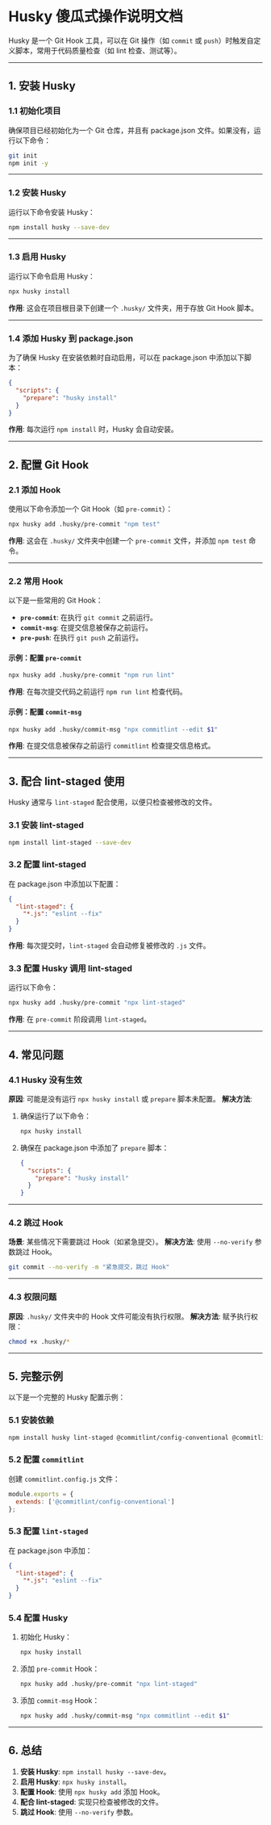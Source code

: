 
# **Husky 傻瓜式操作说明文档**

Husky 是一个 Git Hook 工具，可以在 Git 操作（如 `commit` 或 `push`）时触发自定义脚本，常用于代码质量检查（如 lint 检查、测试等）。

---

## **1. 安装 Husky**

### **1.1 初始化项目**
确保项目已经初始化为一个 Git 仓库，并且有 package.json 文件。如果没有，运行以下命令：
```bash
git init
npm init -y
```

---

### **1.2 安装 Husky**
运行以下命令安装 Husky：
```bash
npm install husky --save-dev
```

---

### **1.3 启用 Husky**
运行以下命令启用 Husky：
```bash
npx husky install
```
**作用**: 这会在项目根目录下创建一个 `.husky/` 文件夹，用于存放 Git Hook 脚本。

---

### **1.4 添加 Husky 到 package.json**
为了确保 Husky 在安装依赖时自动启用，可以在 package.json 中添加以下脚本：
```json
{
  "scripts": {
    "prepare": "husky install"
  }
}
```
**作用**: 每次运行 `npm install` 时，Husky 会自动安装。

---

## **2. 配置 Git Hook**

### **2.1 添加 Hook**
使用以下命令添加一个 Git Hook（如 `pre-commit`）：
```bash
npx husky add .husky/pre-commit "npm test"
```
**作用**: 这会在 `.husky/` 文件夹中创建一个 `pre-commit` 文件，并添加 `npm test` 命令。

---

### **2.2 常用 Hook**
以下是一些常用的 Git Hook：
- **`pre-commit`**: 在执行 `git commit` 之前运行。
- **`commit-msg`**: 在提交信息被保存之前运行。
- **`pre-push`**: 在执行 `git push` 之前运行。

#### **示例：配置 `pre-commit`**
```bash
npx husky add .husky/pre-commit "npm run lint"
```
**作用**: 在每次提交代码之前运行 `npm run lint` 检查代码。

#### **示例：配置 `commit-msg`**
```bash
npx husky add .husky/commit-msg "npx commitlint --edit $1"
```
**作用**: 在提交信息被保存之前运行 `commitlint` 检查提交信息格式。

---

## **3. 配合 lint-staged 使用**

Husky 通常与 `lint-staged` 配合使用，以便只检查被修改的文件。

### **3.1 安装 lint-staged**
```bash
npm install lint-staged --save-dev
```

### **3.2 配置 lint-staged**
在 package.json 中添加以下配置：
```json
{
  "lint-staged": {
    "*.js": "eslint --fix"
  }
}
```
**作用**: 每次提交时，`lint-staged` 会自动修复被修改的 `.js` 文件。

### **3.3 配置 Husky 调用 lint-staged**
运行以下命令：
```bash
npx husky add .husky/pre-commit "npx lint-staged"
```
**作用**: 在 `pre-commit` 阶段调用 `lint-staged`。

---

## **4. 常见问题**

### **4.1 Husky 没有生效**
**原因**: 可能是没有运行 `npx husky install` 或 `prepare` 脚本未配置。
**解决方法**:
1. 确保运行了以下命令：
   ```bash
   npx husky install
   ```
2. 确保在 package.json 中添加了 `prepare` 脚本：
   ```json
   {
     "scripts": {
       "prepare": "husky install"
     }
   }
   ```

---

### **4.2 跳过 Hook**
**场景**: 某些情况下需要跳过 Hook（如紧急提交）。
**解决方法**: 使用 `--no-verify` 参数跳过 Hook。
```bash
git commit --no-verify -m "紧急提交，跳过 Hook"
```

---

### **4.3 权限问题**
**原因**: `.husky/` 文件夹中的 Hook 文件可能没有执行权限。
**解决方法**: 赋予执行权限：
```bash
chmod +x .husky/*
```

---

## **5. 完整示例**

以下是一个完整的 Husky 配置示例：

### **5.1 安装依赖**
```bash
npm install husky lint-staged @commitlint/config-conventional @commitlint/cli --save-dev
```

### **5.2 配置 `commitlint`**
创建 `commitlint.config.js` 文件：
```javascript
module.exports = {
  extends: ['@commitlint/config-conventional']
};
```

### **5.3 配置 `lint-staged`**
在 package.json 中添加：
```json
{
  "lint-staged": {
    "*.js": "eslint --fix"
  }
}
```

### **5.4 配置 Husky**
1. 初始化 Husky：
   ```bash
   npx husky install
   ```
2. 添加 `pre-commit` Hook：
   ```bash
   npx husky add .husky/pre-commit "npx lint-staged"
   ```
3. 添加 `commit-msg` Hook：
   ```bash
   npx husky add .husky/commit-msg "npx commitlint --edit $1"
   ```

---

## **6. 总结**

1. **安装 Husky**: `npm install husky --save-dev`。
2. **启用 Husky**: `npx husky install`。
3. **配置 Hook**: 使用 `npx husky add` 添加 Hook。
4. **配合 lint-staged**: 实现只检查被修改的文件。
5. **跳过 Hook**: 使用 `--no-verify` 参数。
